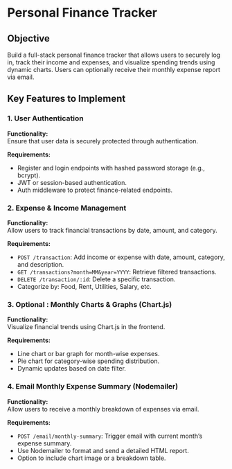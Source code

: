 # Personal Finance Tracker

## Objective

Build a full-stack personal finance tracker that allows users to securely log in, track their income and expenses, and visualize spending trends using dynamic charts. Users can optionally receive their monthly expense report via email.

## Key Features to Implement

### 1. User Authentication

**Functionality:**  
Ensure that user data is securely protected through authentication.

**Requirements:**
- Register and login endpoints with hashed password storage (e.g., bcrypt).
- JWT or session-based authentication.
- Auth middleware to protect finance-related endpoints.

### 2. Expense & Income Management

**Functionality:**  
Allow users to track financial transactions by date, amount, and category.

**Requirements:**
- `POST /transaction`: Add income or expense with date, amount, category, and description.
- `GET /transactions?month=MM&year=YYYY`: Retrieve filtered transactions.
- `DELETE /transaction/:id`: Delete a specific transaction.
- Categorize by: Food, Rent, Utilities, Salary, etc.

### 3. Optional : Monthly Charts & Graphs (Chart.js)

**Functionality:**  
Visualize financial trends using Chart.js in the frontend.

**Requirements:**
- Line chart or bar graph for month-wise expenses.
- Pie chart for category-wise spending distribution.
- Dynamic updates based on date filter.

### 4. Email Monthly Expense Summary (Nodemailer)

**Functionality:**  
Allow users to receive a monthly breakdown of expenses via email.

**Requirements:**
- `POST /email/monthly-summary`: Trigger email with current month’s expense summary.
- Use Nodemailer to format and send a detailed HTML report.
- Option to include chart image or a breakdown table.


